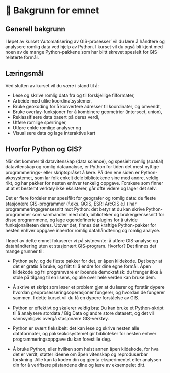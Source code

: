 # 📖 Bakgrunn for emnet

## Generell bakgrunn

I løpet av kurset ‘Automatisering av GIS-prosesser’ vil du lære å håndtere og analysere romlig data ved hjelp av Python. I kurset vil du også bli kjent med noen av de mange Python-pakkene som har blitt skrevet spesielt for GIS-relaterte formål. 

## Læringsmål

Ved slutten av kurset vil du være i stand til å:

* Lese og skrive romlig data fra og til forskjellige filformater,
* Arbeide med ulike koordinatsystemer,
* Bruke geokoding for å konvertere adresser til koordinater, og omvendt,
* Bruke overlay-funksjoner for å kombinere geometrier (intersect, union),
* Reklassifisere data basert på deres verdi,
* Utføre romlige spørringer,
* Utføre enkle romlige analyser og
* Visualisere data og lage interaktive kart

## Hvorfor Python og GIS?

Når det kommer til datavitenskap (data science), og spesielt romlig (spatial) datavitenskap og romlig dataanalyse, er Python for tiden det mest nyttige programmerings- eller skriptspråket å lære. På den ene siden er Python-økosystemet, som lar folk enkelt dele bibliotekene sine med andre, veldig rikt, og har pakker for nesten enhver tenkelig oppgave. Forskere som finner ut at et bestemt verktøy ikke eksisterer, går ofte videre og lager det selv. 

Det er flere fordeler mer spesifikt for geografer og romlig data: de fleste stasjonære GIS-programmer (f.eks. QGIS, ESRI ArcGIS e.l.) har programmeringsgrensesnitt mot Python: det betyr at du kan skrive Python-programmer som samhandler med data, biblioteker og brukergrensesnitt for disse programmene, og lage egendefinerte plugins for å utvide funksjonaliteten deres. Utover det, finnes det kraftige Python-pakker for nesten enhver oppgave innenfor romlig datahåndtering og romlig analyse.

I løpet av dette emnet fokuserer vi på sistnevnte: å utføre GIS-analyse og datahåndtering uten et stasjonært GIS-program. Hvorfor? Det finnes det mange grunner til:

* Python selv, og de fleste pakker for det, er åpen kildekode. Det betyr at det er gratis å bruke, og fritt til å endre for dine egne formål. Åpen kildekode og fri programvare er iboende demokratisk: du trenger ikke å stole på tilgang til en lisens, og alle over hele verden kan bruke dem.

* Å skrive et skript som løser et problem gjør at du lærer og forstår dypere hvordan geoprosesseringsoperasjoner fungerer, og hvordan de fungerer sammen. I dette kurset vil du få en dypere forståelse av GIS.

* Python er effektivt og skalerer veldig bra: Du kan bruke et Python-skript til å analysere stordata / Big Data og andre store datasett, og det vil sannsynligvis overgå stasjonære GIS-verktøy.

* Python er svært fleksibelt: det kan lese og skrive nesten alle dataformater, og pakkeøkosystemet gir biblioteker for nesten enhver programmeringsoppgave du kan forestille deg.

* Å bruke Python, eller hvilken som helst annen åpen kildekode, for hva det er verdt, støtter ideene om åpen vitenskap og reproduserbar forskning. Alle kan ta koden din og gjenta eksperimentet eller analysen din for å verifisere påstandene dine og lære av eksempelet ditt.